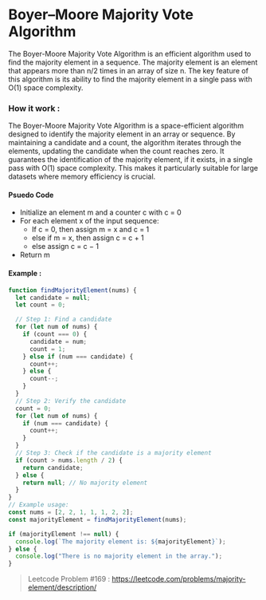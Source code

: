 # Boyer–Moore Majority Vote Algorithm

The Boyer-Moore Majority Vote Algorithm is an efficient algorithm used to find the majority element in a sequence. The majority element is an element that appears more than n/2 times in an array of size n. The key feature of this algorithm is its ability to find the majority element in a single pass with O(1) space complexity.

### How it work :

The Boyer-Moore Majority Vote Algorithm is a space-efficient algorithm designed to identify the majority element in an array or sequence. By maintaining a candidate and a count, the algorithm iterates through the elements, updating the candidate when the count reaches zero. It guarantees the identification of the majority element, if it exists, in a single pass with O(1) space complexity. This makes it particularly suitable for large datasets where memory efficiency is crucial.

#### Psuedo Code

<ul>
    <li>Initialize an element m and a counter c with c = 0</li>
    <li>
    For each element x of the input sequence:
    <ul>
        <li>If c = 0, then assign m = x and c = 1</li>
        <li>else if m = x, then assign c = c + 1</li>
        <li>else assign c = c − 1</li>
    </ul>
    </li>
    <li>Return m</li>
</ul>

#### Example :

```javascript
function findMajorityElement(nums) {
  let candidate = null;
  let count = 0;

  // Step 1: Find a candidate
  for (let num of nums) {
    if (count === 0) {
      candidate = num;
      count = 1;
    } else if (num === candidate) {
      count++;
    } else {
      count--;
    }
  }
  // Step 2: Verify the candidate
  count = 0;
  for (let num of nums) {
    if (num === candidate) {
      count++;
    }
  }
  // Step 3: Check if the candidate is a majority element
  if (count > nums.length / 2) {
    return candidate;
  } else {
    return null; // No majority element
  }
}
// Example usage:
const nums = [2, 2, 1, 1, 1, 2, 2];
const majorityElement = findMajorityElement(nums);

if (majorityElement !== null) {
  console.log(`The majority element is: ${majorityElement}`);
} else {
  console.log("There is no majority element in the array.");
}
```

> Leetcode Problem #169 : https://leetcode.com/problems/majority-element/description/
